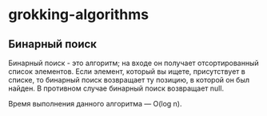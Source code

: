 # grokking-algorithms

## Бинарный поиск

Бинарный поиск - это алгоритм; на входе он получает отсортированный список элементов. Если элемент, который вы ищете, присутствует в списке, то бинарный поиск возвращает ту позицию, в которой он был найден. В противном случае бинарный поиск возвращает null.

Время выполнения данного алгоритма — O(log n).
